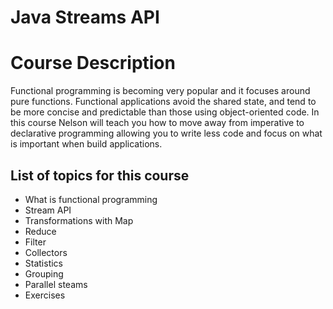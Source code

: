 # Java Streams API

# Course Description
Functional programming is becoming very popular and it focuses around pure functions. Functional applications avoid the shared state, and tend to be more concise and predictable than those using object-oriented code. In this course Nelson will teach you how to move away from imperative to declarative programming allowing you to write less code and focus on what is important when build applications.

## List of topics for this course
- What is functional programming
- Stream API
- Transformations with Map
- Reduce
- Filter
- Collectors
- Statistics
- Grouping
- Parallel steams
- Exercises
